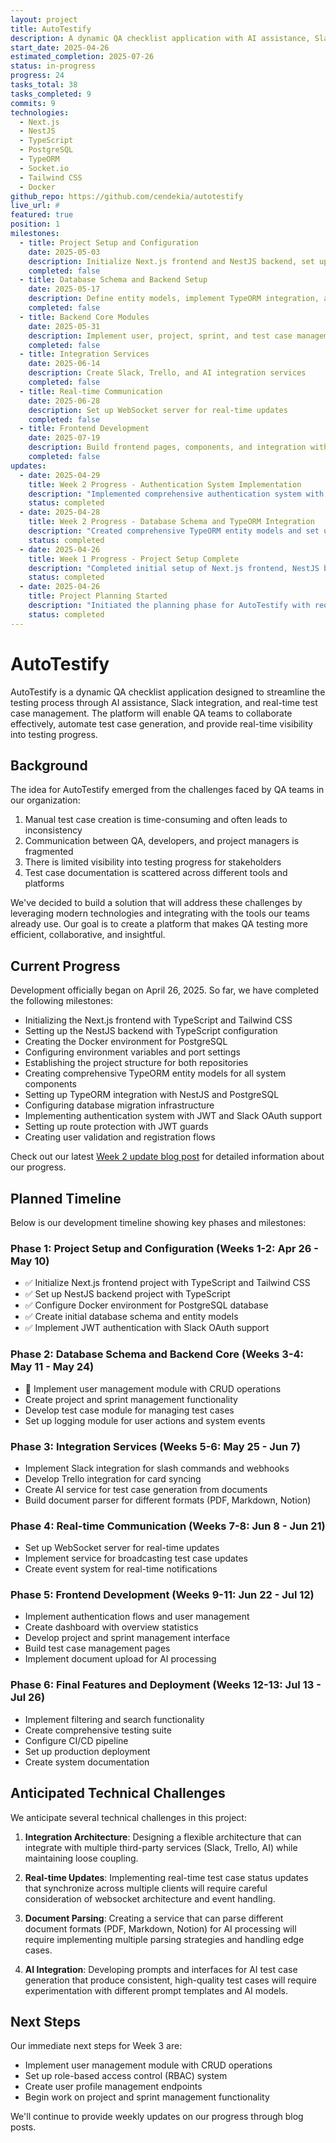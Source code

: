 ```yaml
---
layout: project
title: AutoTestify
description: A dynamic QA checklist application with AI assistance, Slack integration, and real-time test case management
start_date: 2025-04-26
estimated_completion: 2025-07-26
status: in-progress
progress: 24
tasks_total: 38
tasks_completed: 9
commits: 9
technologies:
  - Next.js
  - NestJS
  - TypeScript
  - PostgreSQL
  - TypeORM
  - Socket.io
  - Tailwind CSS
  - Docker
github_repo: https://github.com/cendekia/autotestify
live_url: #
featured: true
position: 1
milestones:
  - title: Project Setup and Configuration
    date: 2025-05-03
    description: Initialize Next.js frontend and NestJS backend, set up Docker and PostgreSQL
    completed: false
  - title: Database Schema and Backend Setup
    date: 2025-05-17
    description: Define entity models, implement TypeORM integration, and create authentication module
    completed: false
  - title: Backend Core Modules
    date: 2025-05-31
    description: Implement user, project, sprint, and test case management modules
    completed: false
  - title: Integration Services
    date: 2025-06-14
    description: Create Slack, Trello, and AI integration services
    completed: false
  - title: Real-time Communication
    date: 2025-06-28
    description: Set up WebSocket server for real-time updates
    completed: false
  - title: Frontend Development
    date: 2025-07-19
    description: Build frontend pages, components, and integration with backend APIs
    completed: false
updates:
  - date: 2025-04-29
    title: Week 2 Progress - Authentication System Implementation
    description: "Implemented comprehensive authentication system with JWT and Slack OAuth integration, including user validation, login, registration, and route protection"
    status: completed
  - date: 2025-04-28
    title: Week 2 Progress - Database Schema and TypeORM Integration
    description: "Created comprehensive TypeORM entity models and set up database integration with NestJS and PostgreSQL"
    status: completed
  - date: 2025-04-26
    title: Week 1 Progress - Project Setup Complete
    description: "Completed initial setup of Next.js frontend, NestJS backend, and Docker configuration for PostgreSQL"
    status: completed
  - date: 2025-04-26
    title: Project Planning Started
    description: "Initiated the planning phase for AutoTestify with requirements gathering and architecture design"
    status: completed
---
```


# AutoTestify

AutoTestify is a dynamic QA checklist application designed to streamline the testing process through AI assistance, Slack integration, and real-time test case management. The platform will enable QA teams to collaborate effectively, automate test case generation, and provide real-time visibility into testing progress.

## Background

The idea for AutoTestify emerged from the challenges faced by QA teams in our organization:

1. Manual test case creation is time-consuming and often leads to inconsistency
2. Communication between QA, developers, and project managers is fragmented
3. There is limited visibility into testing progress for stakeholders
4. Test case documentation is scattered across different tools and platforms

We've decided to build a solution that will address these challenges by leveraging modern technologies and integrating with the tools our teams already use. Our goal is to create a platform that makes QA testing more efficient, collaborative, and insightful.

## Current Progress

Development officially began on April 26, 2025. So far, we have completed the following milestones:

- Initializing the Next.js frontend with TypeScript and Tailwind CSS
- Setting up the NestJS backend with TypeScript configuration
- Creating the Docker environment for PostgreSQL
- Configuring environment variables and port settings
- Establishing the project structure for both repositories
- Creating comprehensive TypeORM entity models for all system components
- Setting up TypeORM integration with NestJS and PostgreSQL
- Configuring database migration infrastructure
- Implementing authentication system with JWT and Slack OAuth support
- Setting up route protection with JWT guards
- Creating user validation and registration flows

Check out our latest [Week 2 update blog post](/blogs/2025/04/29/autotestify-week2-auth-implementation/) for detailed information about our progress.

## Planned Timeline

Below is our development timeline showing key phases and milestones:

### Phase 1: Project Setup and Configuration (Weeks 1-2: Apr 26 - May 10)

- ✅ Initialize Next.js frontend project with TypeScript and Tailwind CSS
- ✅ Set up NestJS backend project with TypeScript
- ✅ Configure Docker environment for PostgreSQL database
- ✅ Create initial database schema and entity models
- ✅ Implement JWT authentication with Slack OAuth support

### Phase 2: Database Schema and Backend Core (Weeks 3-4: May 11 - May 24)

- 🔄 Implement user management module with CRUD operations
- Create project and sprint management functionality
- Develop test case module for managing test cases
- Set up logging module for user actions and system events

### Phase 3: Integration Services (Weeks 5-6: May 25 - Jun 7)

- Implement Slack integration for slash commands and webhooks
- Develop Trello integration for card syncing
- Create AI service for test case generation from documents
- Build document parser for different formats (PDF, Markdown, Notion)

### Phase 4: Real-time Communication (Weeks 7-8: Jun 8 - Jun 21)

- Set up WebSocket server for real-time updates
- Implement service for broadcasting test case updates
- Create event system for real-time notifications

### Phase 5: Frontend Development (Weeks 9-11: Jun 22 - Jul 12)

- Implement authentication flows and user management
- Create dashboard with overview statistics
- Develop project and sprint management interface
- Build test case management pages
- Implement document upload for AI processing

### Phase 6: Final Features and Deployment (Weeks 12-13: Jul 13 - Jul 26)

- Implement filtering and search functionality
- Create comprehensive testing suite
- Configure CI/CD pipeline
- Set up production deployment
- Create system documentation

## Anticipated Technical Challenges

We anticipate several technical challenges in this project:

1. **Integration Architecture**: Designing a flexible architecture that can integrate with multiple third-party services (Slack, Trello, AI) while maintaining loose coupling.

2. **Real-time Updates**: Implementing real-time test case status updates that synchronize across multiple clients will require careful consideration of websocket architecture and event handling.

3. **Document Parsing**: Creating a service that can parse different document formats (PDF, Markdown, Notion) for AI processing will require implementing multiple parsing strategies and handling edge cases.

4. **AI Integration**: Developing prompts and interfaces for AI test case generation that produce consistent, high-quality test cases will require experimentation with different prompt templates and AI models.

## Next Steps

Our immediate next steps for Week 3 are:

- Implement user management module with CRUD operations
- Set up role-based access control (RBAC) system
- Create user profile management endpoints
- Begin work on project and sprint management functionality

We'll continue to provide weekly updates on our progress through blog posts. 
